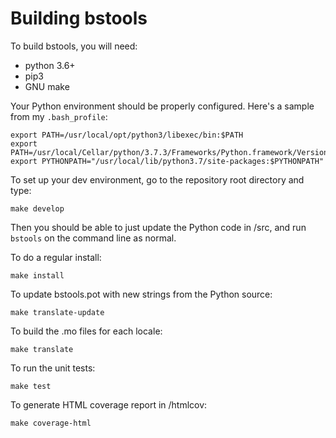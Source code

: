 Building bstools
================

To build bstools, you will need:

- python 3.6+
- pip3
- GNU make

Your Python environment should be properly configured. Here's a sample from my
`.bash_profile`:

```
export PATH=/usr/local/opt/python3/libexec/bin:$PATH
export PATH=/usr/local/Cellar/python/3.7.3/Frameworks/Python.framework/Versions/3.7/bin:$PATH
export PYTHONPATH="/usr/local/lib/python3.7/site-packages:$PYTHONPATH"
```

To set up your dev environment, go to the repository root directory and type:

```
make develop
```

Then you should be able to just update the Python code in /src, and run
`bstools` on the command line as normal.

To do a regular install:

```
make install
```

To update bstools.pot with new strings from the Python source:

```
make translate-update
```

To build the .mo files for each locale:

```
make translate
```

To run the unit tests:

```
make test
```

To generate HTML coverage report in /htmlcov:

```
make coverage-html
```